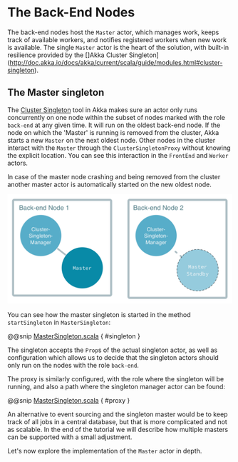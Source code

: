 # The Back-End Nodes

The back-end nodes host the `Master` actor, which manages work, keeps track of available workers, and notifies registered workers when new work is available. The single `Master` actor is the heart of the solution, with built-in resilience provided by the []Akka Cluster Singleton](http://doc.akka.io/docs/akka/current/scala/guide/modules.html#cluster-singleton).

## The Master singleton

The [Cluster Singleton](http://doc.akka.io/docs/akka/current/scala/guide/modules.html#cluster-singleton) tool in Akka makes sure an actor only runs concurrently on one node within the subset of nodes marked with the role `back-end` at any given time. It will run on the oldest back-end node. If the node on which the 'Master' is running is removed from the cluster, Akka starts a new `Master` on the next oldest node. Other nodes in the cluster interact with the `Master` through the `ClusterSingletonProxy` without knowing the explicit location. You can see this interaction in the `FrontEnd` and `Worker` actors.

In case of the master node crashing and being removed from the cluster another master actor is automatically started on the new oldest node.

![Managed Singleton](images/singleton-manager.png)

You can see how the master singleton is started in the method `startSingleton`
in `MasterSingleton`:

@@snip [MasterSingleton.scala]($g8src$/scala/worker/MasterSingleton.scala) { #singleton }

The singleton accepts the `Prop`s of the actual singleton actor, as well as configuration which allows us to decide that the singleton actors should only run on the nodes with the role `back-end`.

The proxy is similarly configured, with the role where the singleton will be running, and also a path where the singleton manager actor can be found:

@@snip [MasterSingleton.scala]($g8src$/scala/worker/MasterSingleton.scala) { #proxy }


An alternative to event sourcing and the singleton master would be to keep track of all jobs in a central database, but that is more complicated and not as scalable. In the end of the tutorial we will describe how multiple masters can be supported with a small adjustment.

Let's now explore the implementation of the `Master` actor in depth.
